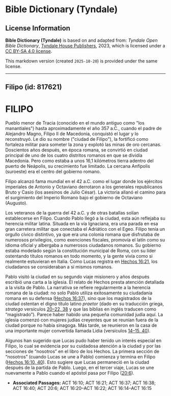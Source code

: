# Bible Dictionary (Tyndale)

## License Information

**Bible Dictionary (Tyndale)** is based on and adapted from: _Tyndale Open Bible Dictionary_, [Tyndale House Publishers](https://tyndaleopenresources.com/), 2023, which is licensed under a [CC BY-SA 4.0 license](https://creativecommons.org/licenses/by-sa/4.0/legalcode.en).

This markdown version (created `2025-10-20`) is provided under the same license.



--------------------------------

## Filipo (id: 817621)

FILIPO
======

Pueblo menor de Tracia (conocido en el mundo antiguo como "los manantiales") hasta aproximadamente el año 357 a.C., cuando el padre de Alejandro Magno, Filipo II de Macedonia, conquistó el lugar y lo reconstruyó. Le dio su nombre ("ciudad de Filipo"), la fortificó como fortaleza militar para someter la zona y explotó las minas de oro cercanas. Doscientos años después, en época romana, se convirtió en ciudad principal de uno de los cuatro distritos romanos en que se dividía Macedonia. Pero como estaba a unos 16,1 kilómetros tierra adentro del puerto de Neápolis, su crecimiento fue limitado. La cercana Anfípolis (suroeste) era el centro del gobierno romano.

Filipo alcanzó fama mundial en el 42 a.C. como el lugar donde los ejércitos imperiales de Antonio y Octaviano derrotaron a los generales republicanos Bruto y Casio (los asesinos de Julio César). La victoria allanó el camino para el surgimiento del Imperio Romano bajo el gobierno de Octaviano (Augusto).

Los veteranos de la guerra del 42 a.C. y de otras batallas solían establecerse en Filipo. Cuando Pablo llegó a la ciudad, esta aún reflejaba su herencia militar latina. Situada en la vía Ignaciana, era una parada en esa gran carretera militar que conectaba el Adriático con el Egeo. Filipo tenía un orgullo cívico distintivo, ya que era una colonia romana que disfrutaba de numerosos privilegios, como exenciones fiscales, promovía el latín como su idioma oficial y albergaba a numerosos ciudadanos romanos. Su gobierno estaba modelado según la constitución municipal de Roma, con su líder ostentando títulos romanos en todo momento, y la gente vivía como si realmente estuvieran en Italia. Como Lucas registra en [Hechos 16:21](https://ref.ly/Acts16:21), los ciudadanos se consideraban a sí mismos romanos.

Pablo visitó la ciudad en su segundo viaje misionero y años después escribió una carta a la iglesia. El relato de Hechos presta atención detallada a la visita de Pablo. La narrativa se refiere regularmente a la herencia romana de la ciudad: no solo Pablo utiliza exitosamente su ciudadanía romana en su defensa ([Hechos 16:37](https://ref.ly/Acts16:37)), sino que los magistrados de la ciudad ostentan el digno título latino *praetor* (dado en su traducción griega, *stratego* versículos [20–22, 38](https://ref.ly/Acts16:20-Acts16:22,Acts16:38) y que las biblias en inglés traducen como “magistrado”). Parece haber habido una pequeña comunidad judía aquí. La iglesia comenzó con mujeres judías creyentes que se reunían fuera de la ciudad porque no había sinagoga. Más tarde, se reunieron en la casa de una importante mujer convertida llamada Lidia (versículos [14–15, 40](https://ref.ly/Acts16:14-Acts16:15,Acts16:40)).

Algunos han sugerido que Lucas pudo haber tenido un interés especial en Filipo, lo cual se evidencia por su cuidadosa atención a la ciudad y por las secciones de “nosotros” en el libro de los Hechos. La primera sección de “nosotros” (cuando Lucas se une a Pablo) comienza y termina en Filipo ([Hechos 16:10, 40](https://ref.ly/Acts16:10,Acts16:40)). Esto sugiere que Lucas permaneció en la ciudad después de la partida de Pablo. Luego, en el tercer viaje, Lucas se une nuevamente a Pablo cuando el apóstol pasa por Filipo ([20:6](https://ref.ly/Acts20:6)).

* **Associated Passages:** ACT 16:10; ACT 16:21; ACT 16:37; ACT 16:38; ACT 16:40; ACT 20:6; ACT 16:20–ACT 16:22; ACT 16:14–ACT 16:15

